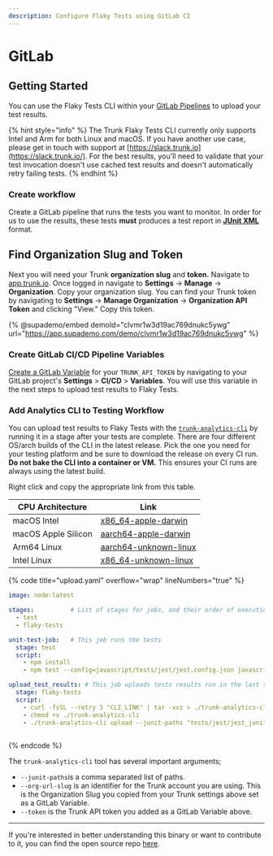 ```yaml
---
description: Configure Flaky Tests using GitLab CI
---
```


# GitLab

## Getting Started

You can use the Flaky Tests CLI within your [GitLab Pipelines](https://docs.gitlab.com/ee/ci/pipelines/) to upload your test results.

{% hint style="info" %}
The Trunk Flaky Tests CLI currently only supports Intel and Arm for both Linux and macOS. If you have another use case, please get in touch with support at [https://slack.trunk.io](https://slack.trunk.io/). For the best results, you'll need to validate that your test invocation doesn't use cached test results and doesn't automatically retry failing tests.
{% endhint %}

### Create workflow

Create a GitLab pipeline that runs the tests you want to monitor. In order for us to use the results, these tests **must** produces a test report in [**JUnit XML**](https://github.com/testmoapp/junitxml) format.

## Find Organization Slug and Token

Next you will need your Trunk **organization slug** and **token.** Navigate to [app.trunk.io](http://app.trunk.io). Once logged in navigate to **Settings** -> **Manage** -> **Organization**. Copy your organization slug. You can find your Trunk token by navigating to **Settings** → **Manage Organization** → **Organization API Token** and clicking "View." Copy this token.

{% @supademo/embed demoId="clvmr1w3d19ac769dnukc5ywg" url="https://app.supademo.com/demo/clvmr1w3d19ac769dnukc5ywg" %}

### Create GitLab CI/CD Pipeline Variables

[Create a GitLab Variable](https://docs.gitlab.com/ee/ci/variables/index.html#for-a-project) for your `TRUNK_API_TOKEN` by navigating to your GitLab project's **Settings** > **CI/CD** > **Variables**. You will use this variable in the next steps to upload test results to Flaky Tests.

### Add Analytics CLI to Testing Workflow

You can upload test results to Flaky Tests with the [`trunk-analytics-cli`](https://github.com/trunk-io/analytics-cli) by running
it in a stage after your tests are complete. There are four different OS/arch builds of the CLI in the latest release. Pick the 
one you need for your testing platform and be sure to download the release on every CI run. **Do not bake the CLI into a 
container or VM.** This ensures your CI runs are always using the latest build.

Right click and copy the appropriate link from this table.

| CPU Architecture    | Link                                                                                                                                              |
| ------------------- | ------------------------------------------------------------------------------------------------------------------------------------------------- |
| macOS Intel         | [x86\_64-apple-darwin](https://github.com/trunk-io/analytics-cli/releases/latest/download/trunk-analytics-cli-x86\_64-apple-darwin.tar.gz)        |
| macOS Apple Silicon | [aarch64-apple-darwin](https://github.com/trunk-io/analytics-cli/releases/latest/download/trunk-analytics-cli-aarch64-apple-darwin.tar.gz)        |
| Arm64 Linux         | [aarch64-unknown-linux](https://github.com/trunk-io/analytics-cli/releases/latest/download/trunk-analytics-cli-aarch64-unknown-linux.tar.gz) |
| Intel Linux         | [x86\_64-unknown-linux](https://github.com/trunk-io/analytics-cli/releases/latest/download/trunk-analytics-cli-x86\_64-unknown-linux.tar.gz) |

{% code title="upload.yaml" overflow="wrap" lineNumbers="true" %}
```yaml
image: node:latest

stages:          # List of stages for jobs, and their order of execution
  - test
  - flaky-tests

unit-test-job:   # This job runs the tests
  stage: test    
  script:
    - npm install 
    - npm test --config=javascript/tests/jest/jest.config.json javascript/tests/jest/**/*.js

upload_test_results: # This job uploads tests results run in the last stage
  stage: flaky-tests
  script:
    - curl -fsSL --retry 3 "CLI_LINK" | tar -xvz > ./trunk-analytics-cli
    - chmod +x ./trunk-analytics-cli
    - ./trunk-analytics-cli upload --junit-paths "tests/jest/jest_junit_test.xml" --org-url-slug <TRUNK_ORG_SLUG> --token $TRUNK_API_TOKEN
      
```
{% endcode %}

The `trunk-analytics-cli` tool has several important arguments;

* `--junit-paths`is a comma separated list of paths.
* `--org-url-slug` is an identifier for the Trunk account you are using. This is the Organization Slug you copied from your Trunk settings above set as a GitLab Variable.
* `--token` is the Trunk API token you added as a GitLab Variable above.

***

If you're interested in better understanding this binary or want to contribute to it, you can find the open source repo [here](https://github.com/trunk-io/analytics-cli).
